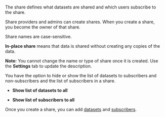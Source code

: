 The share defines what datasets are shared and which users subscribe to the share.

Share providers and admins can create shares. When you create a share, you become the owner of that share.

Share names are case-sensitive.

**In-place share** means that data is shared without creating any copies of the data.

**Note:** You cannot change the name or type of share once it is created. Use the **Settings** tab to update the description.

You have the option to hide or show the list of datasets to subscribers and non-subscribers and the list of subscribers in a share.

-   **Show list of datasets to all**


-   **Show list of subscribers to all**


Once you create a share, you can add [datasets](rfg1681040443995.md) and [subscribers](vph1681040670091.md).


